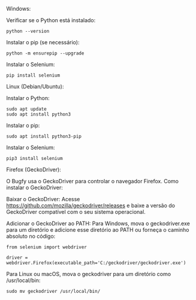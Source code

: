 Windows:

Verificar se o Python está instalado:

    python --version

Instalar o pip (se necessário):

    python -m ensurepip --upgrade

Instalar o Selenium:

    pip install selenium

Linux (Debian/Ubuntu):

Instalar o Python:

    sudo apt update
    sudo apt install python3

Instalar o pip:

    sudo apt install python3-pip

Instalar o Selenium:

    pip3 install selenium

Firefox (GeckoDriver):

O Bugfy usa o GeckoDriver para controlar o navegador Firefox.
Como instalar o GeckoDriver:

Baixar o GeckoDriver: Acesse https://github.com/mozilla/geckodriver/releases e baixe a versão do GeckoDriver compatível com o seu sistema operacional.

Adicionar o GeckoDriver ao PATH: Para Windows, mova o geckodriver.exe para um diretório e adicione esse diretório ao PATH ou forneça o caminho absoluto no código:

    from selenium import webdriver

    driver = webdriver.Firefox(executable_path='C:/geckodriver/geckodriver.exe')

Para Linux ou macOS, mova o geckodriver para um diretório como /usr/local/bin:

    sudo mv geckodriver /usr/local/bin/
